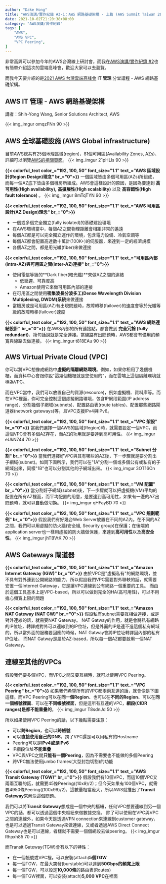```yaml
---
author: "Dake Hong"
title: "AWS演講/實作紀錄 #3-1：AWS 網路基礎架構 - 上篇 (AWS Summit Taiwan 2021)"
date: 2021-10-02T21:20:38+08:00
category: "AWS演講/實作紀錄"
tags: [
    "AWS",
    "AWS VPC",
    "VPC Peering",
]
---
```

非常高興可以參加今年的AWS台灣線上研討會，而我在[AWS演講/實作紀錄 #2](https://terahake.in/post/aws-workshop-ha-vault-env/)也有簡單介紹這次的雲端高峰會，歡迎大家可以去瀏覽。
<!--more-->
而我今天要介紹的是[2021 AWS 台灣雲端高峰會](https://aws.amazon.com/tw/events/taiwan/2021summit/) __IT 管理__ 分堂議程 - AWS 網路基礎架構。

## AWS IT 管理 - AWS 網路基礎架構
講者：Shih-Yong Wang, Senior Solutions Architect, AWS

{{< img_imgur omqzFNn 90 >}}

## AWS 全球基礎設施 (AWS Global infrastructure)
目前AWS總共有25個地理區域(region)，81個可用區(Availability Zones, AZs)，詳細可以瀏覽[AWS的相關頁面](https://aws.amazon.com/tw/about-aws/global-infrastructure/)。
{{< img_imgur 21pHLls 90 >}}

**{{< colorful_text color_="192, 100, 50" font_size="1.1" text_="AWS 區域設計(Region Design)理念" br_="0">}}**
一個區域皆由多個可用區(AZs)所組成，而每一個AZ底下皆由多個機房所組成。AWS會這樣設計的原因，是因為要達到 __高可用性(High availability),__ __高擴展性(High scalability)__ 以及 __高容錯性(High fault tolerance)__ 。
{{< img_imgur 8mTqTYN 90 >}}

**{{< colorful_text color_="192, 100, 50" font_size="1.1" text_="AWS 可用區設計(AZ Design)理念" br_="0">}}**
* 一個或多個完全獨立(fully isolated)的基礎建設環境
* 在AWS環境當中，每個AZ之間物理距離會相距非常的遙遠
* 每個AZ都是可以完全獨立運作的環境，包含電力設備、冷氣空調等
* 每個AZ都會配置高達數十萬計(100K+)的伺服器，來達到一定的經濟規模
* 各個AZ之間，都是用光纖(fiber)來做連接

**{{< colorful_text color_="192, 100, 50" font_size="1.1" text_="可用區內部(intra-AZ)與可用區之間(inter-AZ)連接" br_="0">}}**
* 使用電信等級的**Dark fiber(暗光纖)**來做AZ之間的連結
  - 低延遲、可靠度高
  - Amazon使用它來做可用區內部的連接
* 在可用區之間使用**密集波長分波多工(Dense Wavelength Division Multiplexing, DWDM)系統**來做連接
* 當機房或是可用區(AZ)有出現問題時，故障轉移(failover)的速度會等於光纖等級的故障轉移(failover)速度

**{{< colorful_text color_="192, 100, 50" font_size="1.1" text_="AWS 網路連結設計" br_="0">}}**
在AWS內部的所有連接點，都會做到 __完全冗餘 (fully redundant)__，換句話說就是完全連接。當線路有出問題時，AWS都會有備用的頻寬與線路去做連接。
{{< img_imgur t818EAu 90 >}}

## AWS Virtual Private Cloud (VPC)
你可以將VPC想像成網路中**虛擬的隔離網路環境**。例如，如果你租用了幾個機櫃，而資料中心會跟你說"這幾個機櫃就是您使用的"，而在雲端上這個隔離環境就稱為VPC。

而在VPC當中，我們可以放置自己的資源(resource)，例如虛擬機、資料庫等。而在VPC裡面，你可完全控制這個虛擬網路環境，包含IP網段範圍(IP address
range)、分割幾個子網域(subnets)、配置路由表(route tables)、配置那些網路閘道器(network gateways)等。且VPC支援IPv4與IPv6。

**{{< colorful_text color_="192, 100, 50" font_size="1.1" text_="VPC 架設" br_="0">}}**
當我們選擇一個AWS的區域(Region)時，就需要設定一個VPC，而這個VPC會有多個AZ存在，而AZ的功用就是要達到高可用性。
{{< img_imgur eUkN744 70 >}}

**{{< colorful_text color_="192, 100, 50" font_size="1.1" text_="Subnet 分割" br_="0">}}**
當我們選擇好VPC與其有哪些的AZ後，下一步驟就是要分割出子網域(subnet)。如同下圖所示，我們可以在"1A"分割一個或多個公有或私有的子網域出來，同樣"1B"也可以分割其他的子網域出來。
{{< img_imgur 3OT16On 70 >}}

**{{< colorful_text color_="192, 100, 50" font_size="1.1" text_="VM 配置" br_="0">}}**
當分割好子網域(subnet)後，下一步驟就可以把虛擬機(VM)平均的配置在所有AZ裡面，而平均配置的用意，是要達到高可用性，如果有一邊的AZ出問題時，就可以自動做切換。
{{< img_imgur qHFayBD 70 >}}

**{{< colorful_text color_="192, 100, 50" font_size="1.1" text_="VPC 規劃範例" br_="0">}}**
假設我們有好幾台Web Server放置在不同的AZ內，在不同的AZ之間，我們可以用虛擬的防火牆(安全組, Security group)在保護；在後端的application server也一樣用虛擬的防火牆做保護，來達到**高可用性**以及**高安全性**。
{{< img_imgur jhTBVtK 70 >}}

## AWS Gateways 閘道器
**{{< colorful_text color_="192, 100, 50" font_size="1.1" text_="Amazon Internet Gateway (IGW)" br_="0">}}**
由於VPC是"虛擬私有"的網路環境，並不具有對外連到公開網路的能力，所以假設我們VPC需要對外聯軮的話，就需要安置一個Internet Gateway，它是讓VPC連線到公有網路一個重要的工具。 而由於這個工具基本上是VPC-based，所以可以做到完全的HA(高可用性)，可以不用擔心頻寬上限的問題

**{{< colorful_text color_="192, 100, 50" font_size="1.1" text_="Amazon NAT Gateway (NAT GW)" br_="0">}}**
假設私有subnet需要互相做連接，或是對外連線的話，就需要NAT Gateway。 NAT Gatway的作用，就是會將私有網路的IP位址，轉譯成對外可以連線到的IP位址，但是外面的IP是連不進這個私有網域的，所以當外面的服務要回應的時候，NAT Gatway會將IP位址轉譯回內部的私有IP位址。 而NAT Gatway是屬於AZ-based，所以每一個AZ都要啟用一個NAT Gateway。

## 連線至其他的VPCs
假設我們要多個VPC，而VPC之間又要互相時，就可以使用VPC Peering。

**{{< colorful_text color_="192, 100, 50" font_size="1.1" text_="VPC Peering" br_="0">}}**
如果我們希望所有的VPC都兩兩互連的話，就會像是下圖這樣。而VPC Peering可以在**同一個Region**、也可以在**不同的Region**、可以在**同一個帳號裡面**、可以在**不同帳號裡面**，但是這所有互連的VPC，**網段(CIDR ranges)是都不能重疊的**。
{{< img_imgur T8sdnJd 50 >}}

所以如果使用VPC Peering的話，以下幾點需要注意：
- 可以**跨Region**，也可以**跨帳號**
- 可以**直接使用自己的DNS**，跨了VPC還是可以用私有的Hostname
- Peering可以是**IPv4或是IPv6**
- IP網段位址**不能重疊**
- VPC與VPC之間**只能有一個Peering**，因為不需要也不能做的多個Peering
- 跨VPC無法使用jumbo frames(大型封包切割)的功能

**{{< colorful_text color_="192, 100, 50" font_size="1.1" text_="AWS Transit Gateway (TGW)" br_="0">}}**
假設我們有10個VPC，而這10個VPC又兩兩互聯的話，就需要45條Peering((10x9)/2)；但今天如果有100個VPC，就需要4950條Peering((100x99)/2)，這數量相當龐大，所以AWS就推出了**Transit Gateway**來解決這個問題。

我們可以將**Transit Gateway**想成是一個中央的樞紐，任何VPC想要連線到另一個VPC的話，都可以透過這個中央樞紐來做數據交換。 除了可以使用在VPC與VPC之間的連線外，如果今天是透過VPN connection來連線到customer gateway，也是可以透過Transit Gateway來做連線，又或者透過AWS Direct Connect Gateway也是可以連線，者樣就不需要一個個網段去做peering。
{{< img_imgur Rhpxh85 70 >}}

而Transit Gateway(TGW)會有以下的特性：
- 在一個帳號或VPC裡，可以安裝(attach)**5個TGW**
- 每一個TGW，在最大突發(burstable)可以達到**50Gbps的頻寬上限**
- 每一個TGW，可以設定**10,000條**的路由表(Routes)
- 每一個TGW裡面，可以安裝(attach)**5,000 VPC**在裡面